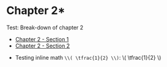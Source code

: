 # Chapter 2*

Test: Break-down of chapter 2
- [Chapter 2 - Section 1](./section_1.md)
- [Chapter 2 - Section 2](./section_2.md)

+ Testing inline math `\\( \tfrac{1}{2} \\)`: \\( \tfrac{1}{2} \\)
